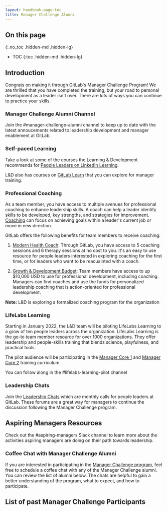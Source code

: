 ```yaml
---
layout: handbook-page-toc
title: Manager Challenge Alumni 
---
```


## On this page
{:.no_toc .hidden-md .hidden-lg}

- TOC
{:toc .hidden-md .hidden-lg}

## Introduction

Congrats on making it through GitLab's Manager Challenge Program! We are thrilled that you have completed the training, but your road to personal development as a leader isn't over. There are lots of ways you can continue to practice your skills. 

### Manager Challenge Alumni Channel

Join the #manager-challenge-alumni channel to keep up to date with the latest annoucements related to leadership development and manager enablement at GitLab. 

### Self-paced Learning

Take a look at some of the courses the Learning & Development recommends for [People Leaders on LinkedIn Learning](handbook/people-group/learning-and-development/linkedin-learning/#people-leaders). 

L&D also has courses on [GitLab Learn](https://gitlab.edcast.com/) that you can explore for manager training. 

### Professional Coaching

As a team member, you have access to multiple avenues for professional coaching to enhance leadership skills. A coach can help a leader identify skills to be developed, key strengths, and strategies for improvement. [Coaching](/handbook/leadership/coaching/) can focus on achieving goals within a leader's current job or move in new direction. 

GitLab offers the following benefits for team members to receive coaching: 

1. [Modern Health Coach](https://about.gitlab.com/handbook/total-rewards/benefits/modern-health/): Through GitLab, you have access to 5 coaching sessions and 6 therapy sessions at no cost to you. It's an easy to use resource for people leaders interested in exploring coaching for the first time, or for leaders who want to be reacuainted with a coach. 

2. [Growth & Development Budget](https://about.gitlab.com/handbook/total-rewards/benefits/general-and-entity-benefits/growth-and-development/): Team members have access to up $10,000 USD to use for professional development, including coaching. Managers can find coaches and use the funds for personalized leadership coaching that is action-oriented for professional development. 

**Note:** L&D is exploring a formalized coaching program for the organization

### LifeLabs Learning

Starting in January 2022, the L&D team will be piloting LifeLabs Learning to a grow of ten people leaders across the organization. LifeLabs Learning is the go-to team member resource for over 1000 organizations. They offer leadership and people-skills training that blends science, playfulness, and practical tools. 

The pilot audience will be participating in the [Manager Core 1](https://drive.google.com/file/d/1MJmxjrMSSCq3lWOOks-vMnzdzPucI0jp/view) and [Manager Core 2](https://drive.google.com/file/d/1f0HhqBfGn1lnaYSMHcYYqauwyOkNHS0R/view) training curriculum. 

You can follow along in the #lifelabs-learning-pilot channel

### Leadership Chats

Join the [Leadership Chats](/handbook/people-group/learning-and-development/manager-challenge/leadership-chats/) which are monthly calls for people leaders at GitLab. These forums are a great way for managers to continue the discussion following the Manager Challenge program. 

## Aspiring Managers Resources

Check out the #aspiring-managers Slack channel to learn more about the activities aspiring managers are doing on their path towards leadership. 

### Coffee Chat with Manager Challenge Alumni

If you are interested in participating in the [Manager Challenge program](/handbook/people-group/learning-and-development/manager-challenge/), feel free to schedule a coffee chat with any of the Manager Challenge alumni. You can review the list of alumni below. The chats are helpful to gain a better understanding of the program, what to expect, and how to participate. 

## List of past Manager Challenge Participants

